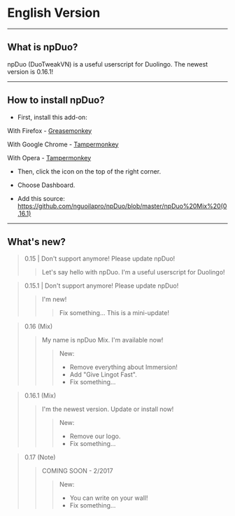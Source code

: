 # English Version

______________________

## What is npDuo?
npDuo (DuoTweakVN) is a useful userscript for Duolingo. The newest version is 0.16.1!
_____________________________________
## How to install npDuo?
+ First, install this add-on:

With Firefox - [Greasemonkey](https://addons.mozilla.org/ru/firefox/addon/greasemonkey/)

With Google Chrome - [Tampermonkey](https://chrome.google.com/webstore/detail/tampermonkey/dhdgffkkebhmkfjojejmpbldmpobfkfo)

With Opera - [Tampermonkey](https://addons.opera.com/ru/extensions/details/tampermonkey-beta/)

+ Then, click the icon on the top of the right corner.

+ Choose Dashboard.

+ Add this source: https://github.com/nguoilapro/npDuo/blob/master/npDuo%20Mix%20(0.16.1)

____________________________

## What's new?

> 0.15 | Don't support anymore! Please update npDuo!
>> Let's say hello with npDuo. I'm a useful userscript for Duolingo!

> 0.15.1 | Don't support anymore! Please update npDuo!
>> I'm new! 
>>> Fix something... This is a mini-update!

> 0.16 (Mix)
>> My name is npDuo Mix. I'm available now!
>>> New:
>>> + Remove everything about Immersion!
>>> + Add "Give Lingot Fast".
>>> + Fix something...

> 0.16.1 (Mix)
>> I'm the newest version. Update or install now!
>>> New:
>>> + Remove our logo.
>>> + Fix something...

> 0.17 (Note)
>> COMING SOON - 2/2017
>>> New:
>>> + You can write on your wall!
>>> + Fix something...
